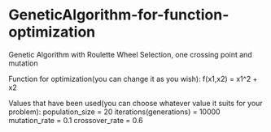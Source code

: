# GeneticAlgorithm-for-function-optimization

Genetic Algorithm with Roulette Wheel Selection, one crossing point and mutation

Function for optimization(you can change it as you wish):
      f(x1,x2) = x1^2 + x2
      
Values that have been used(you can choose whatever value it suits for your problem):
      population_size = 20
      iterations(generations) = 10000
      mutation_rate = 0.1
      crossover_rate = 0.6
